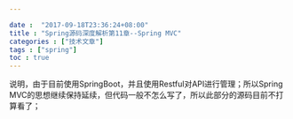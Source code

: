 ```yaml
---

date :  "2017-09-18T23:36:24+08:00" 
title : "Spring源码深度解析第11章--Spring MVC" 
categories : ["技术文章"] 
tags : ["spring"] 
toc : true
---
```



说明，由于目前使用SpringBoot，并且使用Restful对API进行管理；所以Spring MVC的思想继续保持延续，但代码一般不怎么写了，所以此部分的源码目前不打算看了；
